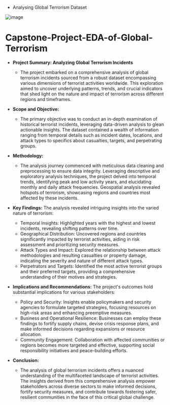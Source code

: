 * Analysing Global Terrorism Dataset

![image](https://github.com/Sarthaksaraf96/Analysing-Global-Terrorism-Dataset/assets/132260196/31affaf0-5878-442e-a713-be8dbad9c487)


# Capstone-Project-EDA-of-Global-Terrorism
* **Project Summary: Analyzing Global Terrorism Incidents**
  - The project embarked on a comprehensive analysis of global terrorism incidents sourced from a robust dataset encompassing various dimensions of terrorist activities worldwide. This exploration aimed to uncover underlying patterns, trends, and crucial indicators that shed light on the nature and impact of terrorism across different regions and timeframes.

* **Scope and Objective:**
  - The primary objective was to conduct an in-depth examination of historical terrorist incidents, leveraging data-driven analysis to glean actionable insights. The dataset contained a wealth of information ranging from temporal details such as incident dates, locations, and attack types to specifics about casualties, targets, and perpetrating groups.

* **Methodology:**
  - The analysis journey commenced with meticulous data cleaning and preprocessing to ensure data integrity. Leveraging descriptive and exploratory analysis techniques, the project delved into temporal trends, identifying peak and low activity years, and elucidating monthly and daily attack frequencies. Geospatial analysis revealed hotspots of terrorism, showcasing regions and countries most affected by these incidents.

* **Key Findings:** The analysis revealed intriguing insights into the varied nature of terrorism:

  - Temporal Insights: Highlighted years with the highest and lowest incidents, revealing shifting patterns over time.
  - Geographical Distribution: Uncovered regions and countries significantly impacted by terrorist activities, aiding in risk assessment and prioritizing security measures.
  - Attack Types and Impact: Explored the relationship between attack methodologies and resulting casualties or property damage, indicating the severity and nature of different attack types.
  - Perpetrators and Targets: Identified the most active terrorist groups and their preferred targets, providing a comprehensive understanding of their motives and strategies.
* **Implications and Recommendations:** The project's outcomes hold substantial implications for various stakeholders:

  - Policy and Security: Insights enable policymakers and security agencies to formulate targeted strategies, focusing resources on high-risk areas and enhancing preemptive measures.
  - Business and Operational Resilience: Businesses can employ these findings to fortify supply chains, devise crisis response plans, and make informed decisions regarding expansions or resource allocation.
  - Community Engagement: Collaboration with affected communities or regions becomes more targeted and effective, supporting social responsibility initiatives and peace-building efforts.

* **Conclusion:**
  - The analysis of global terrorism incidents offers a nuanced understanding of the multifaceted landscape of terrorist activities. The insights derived from this comprehensive analysis empower stakeholders across diverse sectors to make informed decisions, fortify security measures, and contribute towards fostering safer, resilient communities in the face of this critical global challenge.
